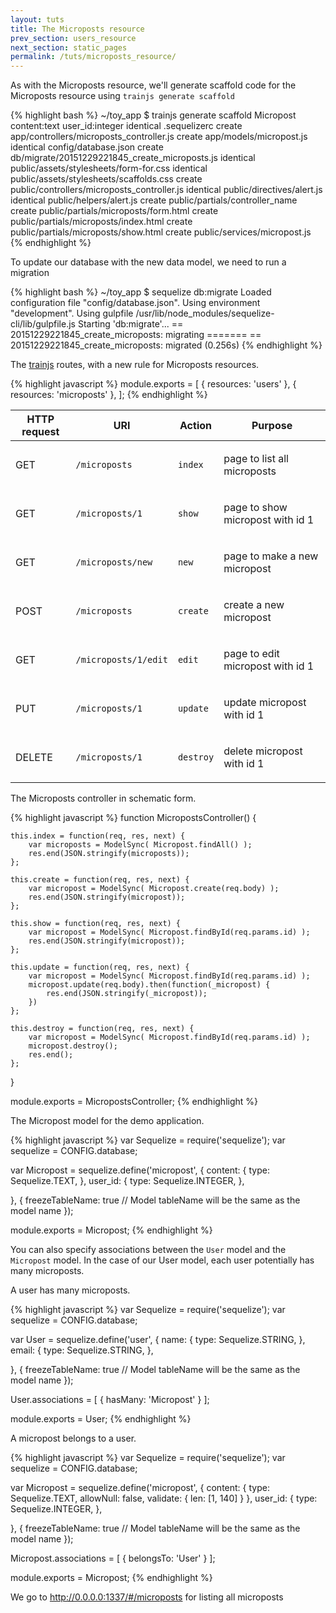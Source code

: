 ```yaml
---
layout: tuts
title: The Microposts resource
prev_section: users_resource
next_section: static_pages
permalink: /tuts/microposts_resource/
---
```


As with the Microposts resource, we'll generate scaffold code for the Microposts resource
using `trainjs generate scaffold`

{% highlight bash %}
~/toy_app $ trainjs generate scaffold Micropost content:text user_id:integer
	identical  .sequelizerc
	   create  app/controllers/microposts_controller.js
	   create  app/models/micropost.js
	identical  config/database.json
	   create  db/migrate/20151229221845_create_microposts.js
	identical  public/assets/stylesheets/form-for.css
	identical  public/assets/stylesheets/scaffolds.css
	   create  public/controllers/microposts_controller.js
	identical  public/directives/alert.js
	identical  public/helpers/alert.js
	   create  public/partials/controller_name
	   create  public/partials/microposts/form.html
	   create  public/partials/microposts/index.html
	   create  public/partials/microposts/show.html
	   create  public/services/micropost.js
{% endhighlight %}

To update our database with the new data model, we need to run a migration

{% highlight bash %}
~/toy_app $ sequelize db:migrate
Loaded configuration file "config/database.json".
Using environment "development".
Using gulpfile /usr/lib/node_modules/sequelize-cli/lib/gulpfile.js
Starting 'db:migrate'...
== 20151229221845_create_microposts: migrating =======
== 20151229221845_create_microposts: migrated (0.256s)
{% endhighlight %}

The [trainjs](https://nodeontrain.xyz) routes, with a new rule for Microposts resources.

{% highlight javascript %}
module.exports = [
	{ resources: 'users' },
	{ resources: 'microposts' },
];
{% endhighlight %}

<div class="mobile-side-scroller">
<table>
  <thead>
	<tr>
	  <th>HTTP request</th>
	  <th>URI</th>
	  <th>Action</th>
	  <th>Purpose</th>
	</tr>
  </thead>
  <tbody>
	<tr>
	  <td><p>GET</p></td>
	  <td><p><code>/microposts</code></p></td>
	  <td><p><code class="option">index</code></p></td>
	  <td><p>page to list all microposts</p></td>
	</tr>
	<tr>
	  <td><p>GET</p></td>
	  <td><p><code>/microposts/1</code></p></td>
	  <td><p><code class="option">show</code></p></td>
	  <td><p>page to show micropost with id 1</p></td>
	</tr>
	<tr>
	  <td><p>GET</p></td>
	  <td><p><code>/microposts/new</code></p></td>
	  <td><p><code class="option">new</code></p></td>
	  <td><p>page to make a new micropost</p></td>
	</tr>
	<tr>
	  <td><p>POST</p></td>
	  <td><p><code>/microposts</code></p></td>
	  <td><p><code class="option">create</code></p></td>
	  <td><p>create a new micropost</p></td>
	</tr>
	<tr>
	  <td><p>GET</p></td>
	  <td><p><code>/microposts/1/edit</code></p></td>
	  <td><p><code class="option">edit</code></p></td>
	  <td><p>page to edit micropost with id 1</p></td>
	</tr>
	<tr>
	  <td><p>PUT</p></td>
	  <td><p><code>/microposts/1</code></p></td>
	  <td><p><code class="option">update</code></p></td>
	  <td><p>update micropost with id 1</p></td>
	</tr>
	<tr>
	  <td><p>DELETE</p></td>
	  <td><p><code>/microposts/1</code></p></td>
	  <td><p><code class="option">destroy</code></p></td>
	  <td><p>delete micropost with id 1</p></td>
	</tr>
  </tbody>
</table>
</div>

The Microposts controller in schematic form.

{% highlight javascript %}
function MicropostsController() {

	this.index = function(req, res, next) {
		var microposts = ModelSync( Micropost.findAll() );
		res.end(JSON.stringify(microposts));
	};

	this.create = function(req, res, next) {
		var micropost = ModelSync( Micropost.create(req.body) );
		res.end(JSON.stringify(micropost));
	};

	this.show = function(req, res, next) {
		var micropost = ModelSync( Micropost.findById(req.params.id) );
		res.end(JSON.stringify(micropost));
	};

	this.update = function(req, res, next) {
		var micropost = ModelSync( Micropost.findById(req.params.id) );
		micropost.update(req.body).then(function(_micropost) {
			res.end(JSON.stringify(_micropost));
		})
	};

	this.destroy = function(req, res, next) {
		var micropost = ModelSync( Micropost.findById(req.params.id) );
		micropost.destroy();
		res.end();
	};

}

module.exports = MicropostsController;
{% endhighlight %}

The Micropost model for the demo application.

{% highlight javascript %}
var Sequelize = require('sequelize');
var sequelize = CONFIG.database;

var Micropost = sequelize.define('micropost', {
	content: {
		type: Sequelize.TEXT,
	},
	user_id: {
		type: Sequelize.INTEGER,
	},

}, {
	freezeTableName: true // Model tableName will be the same as the model name
});

module.exports = Micropost;
{% endhighlight %}

You can also specify associations between the `User` model and the `Micropost` model. In the case of our User model, each user potentially has many microposts.

A user has many microposts.

{% highlight javascript %}
var Sequelize = require('sequelize');
var sequelize = CONFIG.database;

var User = sequelize.define('user', {
	name: {
		type: Sequelize.STRING,
	},
	email: {
		type: Sequelize.STRING,
	},

}, {
	freezeTableName: true // Model tableName will be the same as the model name
});

User.associations = [
	{ hasMany: 'Micropost' }
];

module.exports = User;
{% endhighlight %}

A micropost belongs to a user.

{% highlight javascript %}
var Sequelize = require('sequelize');
var sequelize = CONFIG.database;

var Micropost = sequelize.define('micropost', {
	content: {
		type: Sequelize.TEXT,
		allowNull: false,
		validate: {
			len: [1, 140]
		}
	},
	user_id: {
		type: Sequelize.INTEGER,
	},

}, {
	freezeTableName: true // Model tableName will be the same as the model name
});

Micropost.associations = [
	{ belongsTo: 'User' }
];

module.exports = Micropost;
{% endhighlight %}

We go to <a href="http://demo.nodeontrain.xyz/#/microposts" target="_blank">http://0.0.0.0:1337/#/microposts</a> for listing all microposts
